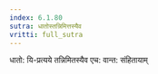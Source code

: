 ```yaml
---
index: 6.1.80
sutra: धातोस्तन्निमित्तस्यैव
vritti: full_sutra
---
```


धातो:  यि-प्रत्यये तन्निमितस्यैव एच: वान्त: संहितायाम् 
